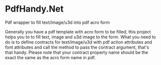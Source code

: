 # PdfHandy.Net
Pdf wrapper to fill text/image/u3d into pdf acro form

Generally you have a pdf template with acro form to be filled, this project helps you to to fill text, image and u3d image to the form.
What you need to do is to define contracts for text/image/u3d with pdf action attributes and font attributes and call the method to pass the contract argument, that's that handy. Please note that your contract property name should be the exact the same as the acro form name in pdf.

